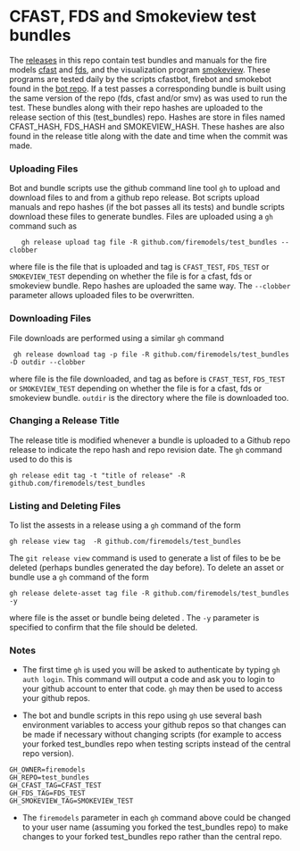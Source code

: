 # CFAST, FDS and Smokeview test bundles
The [releases](https://github.com/firemodels/test_bundles/releases)
in this repo contain test bundles and manuals for the fire models
[cfast](https://github.com/firemodels/test_bundles/releases/tag/CFAST_TEST) and
[fds](https://github.com/firemodels/test_bundles/releases/tag/FDS_TEST), and the visualization program
[smokeview](https://github.com/firemodels/test_bundles/releases/tag/SMOKEVIEW_TEST).
These programs are tested daily by the scripts cfastbot, firebot and smokebot found in the 
[bot repo](https://github.com/firemodels/bot). 
If a test passes a corresponding bundle is built
using the same version of the repo (fds, cfast and/or smv) as was used to run the test.
These bundles along with their repo hashes are uploaded to the release section of this (test_bundles) repo. 
Hashes are store in files named CFAST_HASH, FDS_HASH and SMOKEVIEW_HASH.
These hashes are also found in the release title along with the date and time when the commit was made.

### Uploading Files

Bot and bundle scripts use the github command line tool `gh` to upload and download files to and from 
a github repo release.  Bot scripts upload manuals and repo hashes (if the bot passes all its tests) 
and bundle scripts download these files to generate bundles. Files are uploaded using a `gh` command such as

```
   gh release upload tag file -R github.com/firemodels/test_bundles --clobber
```

where file is the file that is uploaded and tag is `CFAST_TEST`, `FDS_TEST` or `SMOKEVIEW_TEST` depending on 
whether the file is for a cfast, fds or smokeview bundle.  Repo hashes are uploaded the same way.
The `--clobber` parameter allows uploaded files to be overwritten.

### Downloading Files

File downloads are performed using a similar `gh` command

```
 gh release download tag -p file -R github.com/firemodels/test_bundles -D outdir --clobber
```

where file is the file downloaded, and tag as before is `CFAST_TEST`, `FDS_TEST` or `SMOKEVIEW_TEST`
depending on whether the file is for a cfast, fds or smokeview bundle.  `outdir` is the 
directory where the file is downloaded too.

### Changing a Release Title

The release title is modified whenever a bundle is uploaded to a Github repo release to indicate
the repo hash and repo revision date. The `gh` command used to do this is 

```
gh release edit tag -t "title of release" -R github.com/firemodels/test_bundles
```

### Listing and Deleting Files

To list the assests in a release using a `gh` command of the form

```
gh release view tag  -R github.com/firemodels/test_bundles
```

The `git release view` command is used to generate a list of files to be be deleted (perhaps bundles generated 
the day before).  To delete an asset or bundle use a `gh` command of the form

```
gh release delete-asset tag file -R github.com/firemodels/test_bundles -y
```

where file is the asset or bundle being deleted .  The `-y` parameter is specified to confirm that the file should be deleted.

### Notes

*   The first time `gh` is used you will be asked to authenticate by typing
`gh auth login`.  This command will output a code and ask you to login to your github account to 
enter that code.  `gh` may then be used to access your github repos.

*  The bot and bundle scripts in this repo using `gh` use several bash environment variables to access your github repos so that changes can be made
if necessary without changing scripts (for example to access your forked test_bundles repo when testing scripts instead of the central
repo version).

```
GH_OWNER=firemodels
GH_REPO=test_bundles
GH_CFAST_TAG=CFAST_TEST
GH_FDS_TAG=FDS_TEST
GH_SMOKEVIEW_TAG=SMOKEVIEW_TEST
```

*   The `firemodels` parameter in each `gh` command above could be changed to your user name (assuming you forked the test_bundles repo) to 
make changes to your forked test_bundles repo rather than the central repo.






<!-- comment -->
